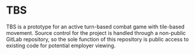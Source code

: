 # TBS

TBS is a prototype for an active turn-based combat game with tile-based movement. 
Source control for the project is handled through a non-public GitLab repository, so the sole function of this repository is public access to existing code for potential employer viewing.
